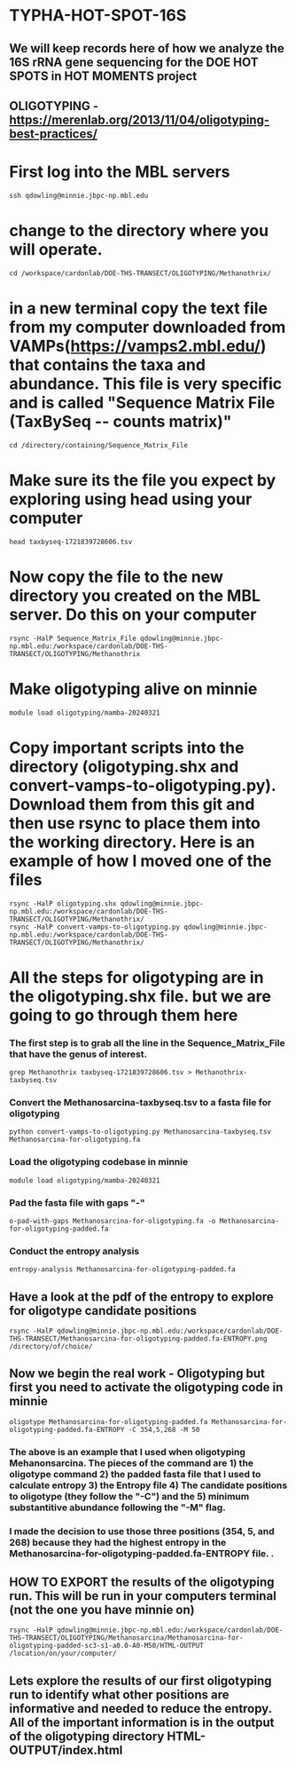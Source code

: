 # TYPHA-HOT-SPOT-16S

## We will keep records here of how we analyze the 16S rRNA gene sequencing for the DOE HOT SPOTS in HOT MOMENTS project

## OLIGOTYPING - https://merenlab.org/2013/11/04/oligotyping-best-practices/

# First log into the MBL servers
    
    ssh qdowling@minnie.jbpc-np.mbl.edu

# change to the directory where you will operate. 

    cd /workspace/cardonlab/DOE-THS-TRANSECT/OLIGOTYPING/Methanothrix/

# in a new terminal copy the text file from my computer downloaded from VAMPs(https://vamps2.mbl.edu/) that contains the taxa and abundance. This file is very specific and is called "Sequence Matrix File (TaxBySeq -- counts matrix)"

    cd /directory/containing/Sequence_Matrix_File

# Make sure its the file you expect by exploring using head using your computer

    head taxbyseq-1721839728606.tsv

# Now copy the file to the new directory you created on the MBL server. Do this on your computer

    rsync -HalP Sequence_Matrix_File qdowling@minnie.jbpc-np.mbl.edu:/workspace/cardonlab/DOE-THS-TRANSECT/OLIGOTYPING/Methanothrix

# Make oligotyping alive on minnie

    module load oligotyping/mamba-20240321

# Copy important scripts into the directory (oligotyping.shx and convert-vamps-to-oligotyping.py). Download them from this git and then use rsync to place them into the working directory. Here is an example of how I moved one of the files 

    rsync -HalP oligotyping.shx qdowling@minnie.jbpc-np.mbl.edu:/workspace/cardonlab/DOE-THS-TRANSECT/OLIGOTYPING/Methanothrix/
    rsync -HalP convert-vamps-to-oligotyping.py qdowling@minnie.jbpc-np.mbl.edu:/workspace/cardonlab/DOE-THS-TRANSECT/OLIGOTYPING/Methanothrix/

# All the steps for oligotyping are in the oligotyping.shx file. but we are going to go through them here
### The first step is to grab all the line in the Sequence_Matrix_File that have the genus of interest. 

    grep Methanothrix taxbyseq-1721839728606.tsv > Methanothrix-taxbyseq.tsv

### Convert the Methanosarcina-taxbyseq.tsv to a fasta file for oligotyping

    python convert-vamps-to-oligotyping.py Methanosarcina-taxbyseq.tsv Methanosarcina-for-oligotyping.fa

### Load the oligotyping codebase in minnie

    module load oligotyping/mamba-20240321

### Pad the fasta file with gaps "-" 

    o-pad-with-gaps Methanosarcina-for-oligotyping.fa -o Methanosarcina-for-oligotyping-padded.fa

### Conduct the entropy analysis

    entropy-analysis Methanosarcina-for-oligotyping-padded.fa

## Have a look at the pdf of the entropy to explore for oligotype candidate positions

    rsync -HalP qdowling@minnie.jbpc-np.mbl.edu:/workspace/cardonlab/DOE-THS-TRANSECT/Methanosarcina-for-oligotyping-padded.fa-ENTROPY.png /directory/of/choice/

## Now we begin the real work - Oligotyping but first you need to activate the oligotyping code in minnie

    oligotype Methanosarcina-for-oligotyping-padded.fa Methanosarcina-for-oligotyping-padded.fa-ENTROPY -C 354,5,268 -M 50

### The above is an example that I used when oligotyping Mehanonsarcina. The pieces of the command are 1) the oligotype command 2) the padded fasta file that I used to calculate entropy 3) the Entropy file 4) The candidate positions to oligotype (they follow the "-C") and the 5) minimum substantitive abundance following the "-M" flag. 

### I made the decision to use those three positions (354, 5, and 268) because they had the highest entropy in the Methanosarcina-for-oligotyping-padded.fa-ENTROPY file. .

## HOW TO EXPORT the results of the oligotyping run. This will be run in your computers terminal (not the one you have minnie on)

    rsync -HalP qdowling@minnie.jbpc-np.mbl.edu:/workspace/cardonlab/DOE-THS-TRANSECT/OLIGOTYPING/Methanosarcina/Methanosarcina-for-oligotyping-padded-sc3-s1-a0.0-A0-M50/HTML-OUTPUT /location/on/your/computer/
   
## Lets explore the results of our first oligotyping run to identify what other positions are informative and needed to reduce the entropy. All of the important information is in the output of the oligotyping directory HTML-OUTPUT/index.html



    




    





    
